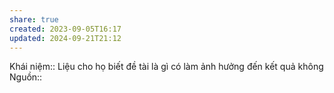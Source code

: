 ```yaml
---
share: true
created: 2023-09-05T16:17
updated: 2024-09-21T21:12
---
```

Khái niệm:: 
Liệu cho họ biết đề tài là gì có làm ảnh hưởng đến kết quả không
Nguồn:: 